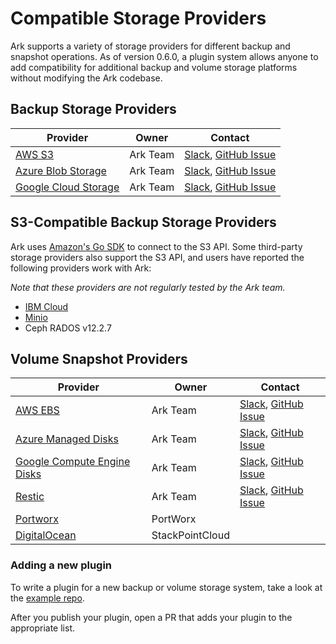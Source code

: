 # Compatible Storage Providers

Ark supports a variety of storage providers for different backup and snapshot operations. As of version 0.6.0, a plugin system allows anyone to add compatibility for additional backup and volume storage platforms without modifying the Ark codebase.

## Backup Storage Providers

| Provider                  | Owner    | Contact                         |
|---------------------------|----------|---------------------------------|
| [AWS S3][2]               | Ark Team | [Slack][10], [GitHub Issue][11] |
| [Azure Blob Storage][3]   | Ark Team | [Slack][10], [GitHub Issue][11] |
| [Google Cloud Storage][4] | Ark Team | [Slack][10], [GitHub Issue][11] |

## S3-Compatible Backup Storage Providers

Ark uses [Amazon's Go SDK][12] to connect to the S3 API. Some third-party storage providers also support the S3 API, and users have reported the following providers work with Ark:

_Note that these providers are not regularly tested by the Ark team._

 * [IBM Cloud][5]
 * [Minio][9]
 * Ceph RADOS v12.2.7

## Volume Snapshot Providers
| Provider                         | Owner           | Contact                         |
|----------------------------------|-----------------|---------------------------------|
| [AWS EBS][2]                     | Ark Team        | [Slack][10], [GitHub Issue][11] |
| [Azure Managed Disks][3]         | Ark Team        | [Slack][10], [GitHub Issue][11] |
| [Google Compute Engine Disks][4] | Ark Team        | [Slack][10], [GitHub Issue][11] |
| [Restic][1]                      | Ark Team        | [Slack][10], [GitHub Issue][11] |
| [Portworx][6]                    | PortWorx        |                                 |
| [DigitalOcean][7]                | StackPointCloud |                                 |

### Adding a new plugin

To write a plugin for a new backup or volume storage system, take a look at the [example repo][8].

After you publish your plugin, open a PR that adds your plugin to the appropriate list.

[1]: restic.md
[2]: aws-config.md
[3]: azure-config.md
[4]: gcp-config.md
[5]: ibm-config.md
[6]: https://docs.portworx.com/scheduler/kubernetes/ark.html
[7]: https://github.com/StackPointCloud/ark-plugin-digitalocean
[8]: https://github.com/heptio/ark-plugin-example/
[9]: quickstart.md
[10]: https://kubernetes.slack.com/messages/ark-dr
[11]: https://github.com/heptio/ark/issues
[12]: https://github.com/aws/aws-sdk-go/aws